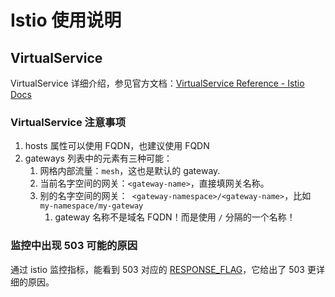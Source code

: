 # Istio 使用说明


## VirtualService

VirtualService 详细介绍，参见官方文档：[VirtualService Reference - Istio Docs](https://istio.io/latest/docs/reference/config/networking/virtual-service)

### VirtualService 注意事项

1. hosts 属性可以使用 FQDN，也建议使用 FQDN
2. gateways 列表中的元素有三种可能：
   1. 网格内部流量：`mesh`，这也是默认的 gateway.
   1. 当前名字空间的网关：`<gateway-name>`，直接填网关名称。
   1. 别的名字空间的网关：` <gateway-namespace>/<gateway-name>`，比如 `my-namespace/my-gateway`
      1. gateway 名称不是域名 FQDN！而是使用 `/` 分隔的一个名称！


### 监控中出现 503 可能的原因

通过 istio 监控指标，能看到 503 对应的 [RESPONSE_FLAG](https://www.envoyproxy.io/docs/envoy/latest/configuration/observability/access_log/usage#config-access-log-format-response-flags)，它给出了 503 更详细的原因。
